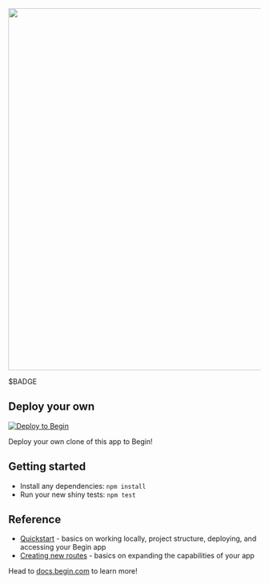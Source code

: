 <img src="https://static.begin.app/learn-node-jest/readme-banner.png" width="724">

$BADGE

## Deploy your own

[![Deploy to Begin](https://static.begin.com/deploy-to-begin.svg)](https://begin.com/apps/create?template=https://github.com/begin-examples/learn-node-jest)

Deploy your own clone of this app to Begin!


## Getting started

- Install any dependencies: `npm install`
- Run your new shiny tests: `npm test`

## Reference

- [Quickstart](https://docs.begin.com/en/guides/quickstart/) - basics on working locally, project structure, deploying, and accessing your Begin app
- [Creating new routes](https://docs.begin.com/en/functions/creating-new-functions) - basics on expanding the capabilities of your app

Head to [docs.begin.com](https://docs.begin.com/) to learn more!
